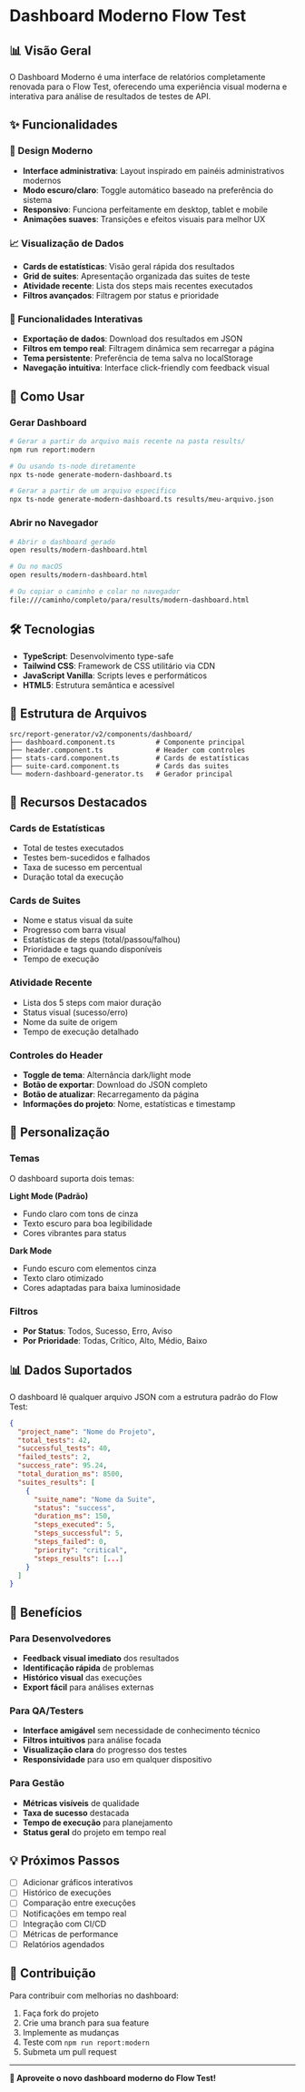 # Dashboard Moderno Flow Test

## 📊 Visão Geral

O Dashboard Moderno é uma interface de relatórios completamente renovada para o Flow Test, oferecendo uma experiência visual moderna e interativa para análise de resultados de testes de API.

## ✨ Funcionalidades

### 🎨 Design Moderno
- **Interface administrativa**: Layout inspirado em painéis administrativos modernos
- **Modo escuro/claro**: Toggle automático baseado na preferência do sistema
- **Responsivo**: Funciona perfeitamente em desktop, tablet e mobile
- **Animações suaves**: Transições e efeitos visuais para melhor UX

### 📈 Visualização de Dados
- **Cards de estatísticas**: Visão geral rápida dos resultados
- **Grid de suites**: Apresentação organizada das suites de teste
- **Atividade recente**: Lista dos steps mais recentes executados
- **Filtros avançados**: Filtragem por status e prioridade

### 🔧 Funcionalidades Interativas
- **Exportação de dados**: Download dos resultados em JSON
- **Filtros em tempo real**: Filtragem dinâmica sem recarregar a página
- **Tema persistente**: Preferência de tema salva no localStorage
- **Navegação intuitiva**: Interface click-friendly com feedback visual

## 🚀 Como Usar

### Gerar Dashboard

```bash
# Gerar a partir do arquivo mais recente na pasta results/
npm run report:modern

# Ou usando ts-node diretamente
npx ts-node generate-modern-dashboard.ts

# Gerar a partir de um arquivo específico
npx ts-node generate-modern-dashboard.ts results/meu-arquivo.json
```

### Abrir no Navegador

```bash
# Abrir o dashboard gerado
open results/modern-dashboard.html

# Ou no macOS
open results/modern-dashboard.html

# Ou copiar o caminho e colar no navegador
file:///caminho/completo/para/results/modern-dashboard.html
```

## 🛠️ Tecnologias

- **TypeScript**: Desenvolvimento type-safe
- **Tailwind CSS**: Framework de CSS utilitário via CDN
- **JavaScript Vanilla**: Scripts leves e performáticos
- **HTML5**: Estrutura semântica e acessível

## 📁 Estrutura de Arquivos

```
src/report-generator/v2/components/dashboard/
├── dashboard.component.ts          # Componente principal
├── header.component.ts             # Header com controles
├── stats-card.component.ts         # Cards de estatísticas
├── suite-card.component.ts         # Cards das suites
└── modern-dashboard-generator.ts   # Gerador principal
```

## 🎯 Recursos Destacados

### Cards de Estatísticas
- Total de testes executados
- Testes bem-sucedidos e falhados
- Taxa de sucesso em percentual
- Duração total da execução

### Cards de Suites
- Nome e status visual da suite
- Progresso com barra visual
- Estatísticas de steps (total/passou/falhou)
- Prioridade e tags quando disponíveis
- Tempo de execução

### Atividade Recente
- Lista dos 5 steps com maior duração
- Status visual (sucesso/erro)
- Nome da suite de origem
- Tempo de execução detalhado

### Controles do Header
- **Toggle de tema**: Alternância dark/light mode
- **Botão de exportar**: Download do JSON completo
- **Botão de atualizar**: Recarregamento da página
- **Informações do projeto**: Nome, estatísticas e timestamp

## 🔧 Personalização

### Temas
O dashboard suporta dois temas:

**Light Mode (Padrão)**
- Fundo claro com tons de cinza
- Texto escuro para boa legibilidade
- Cores vibrantes para status

**Dark Mode**
- Fundo escuro com elementos cinza
- Texto claro otimizado
- Cores adaptadas para baixa luminosidade

### Filtros
- **Por Status**: Todos, Sucesso, Erro, Aviso
- **Por Prioridade**: Todas, Crítico, Alto, Médio, Baixo

## 📊 Dados Suportados

O dashboard lê qualquer arquivo JSON com a estrutura padrão do Flow Test:

```json
{
  "project_name": "Nome do Projeto",
  "total_tests": 42,
  "successful_tests": 40,
  "failed_tests": 2,
  "success_rate": 95.24,
  "total_duration_ms": 8500,
  "suites_results": [
    {
      "suite_name": "Nome da Suite",
      "status": "success",
      "duration_ms": 150,
      "steps_executed": 5,
      "steps_successful": 5,
      "steps_failed": 0,
      "priority": "critical",
      "steps_results": [...]
    }
  ]
}
```

## 🚀 Benefícios

### Para Desenvolvedores
- **Feedback visual imediato** dos resultados
- **Identificação rápida** de problemas
- **Histórico visual** das execuções
- **Export fácil** para análises externas

### Para QA/Testers
- **Interface amigável** sem necessidade de conhecimento técnico
- **Filtros intuitivos** para análise focada
- **Visualização clara** do progresso dos testes
- **Responsividade** para uso em qualquer dispositivo

### Para Gestão
- **Métricas visíveis** de qualidade
- **Taxa de sucesso** destacada
- **Tempo de execução** para planejamento
- **Status geral** do projeto em tempo real

## 💡 Próximos Passos

- [ ] Adicionar gráficos interativos
- [ ] Histórico de execuções
- [ ] Comparação entre execuções
- [ ] Notificações em tempo real
- [ ] Integração com CI/CD
- [ ] Métricas de performance
- [ ] Relatórios agendados

## 🤝 Contribuição

Para contribuir com melhorias no dashboard:

1. Faça fork do projeto
2. Crie uma branch para sua feature
3. Implemente as mudanças
4. Teste com `npm run report:modern`
5. Submeta um pull request

---

**🎉 Aproveite o novo dashboard moderno do Flow Test!**